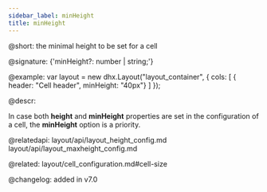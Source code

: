 ```yaml
---
sidebar_label: minHeight
title: minHeight
---          
```


@short: the minimal height to be set for a cell

@signature: {'minHeight?: number | string;'}

@example: 
var layout = new dhx.Layout("layout_container", {
    cols: [
      { header: "Cell header", minHeight: "40px"}
    ]
});



@descr:

In case both **height** and **minHeight** properties are set in the configuration of a cell, the **minHeight** option is a priority.


@relatedapi:
layout/api/layout_height_config.md
layout/api/layout_maxheight_config.md

@related: layout/cell_configuration.md#cell-size

@changelog: added in v7.0